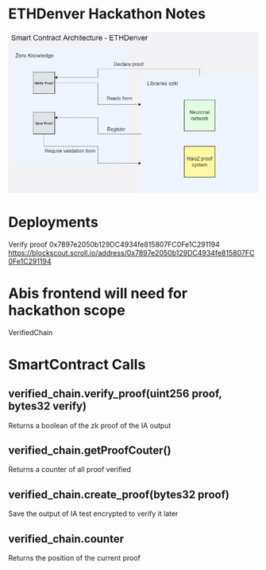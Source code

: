 # ETHDenver Hackathon Notes
![alt text](./docs/image/SCDiagram.jpg)
# Deployments
Verify proof 0x7897e2050b129DC4934fe815807FC0Fe1C291194
https://blockscout.scroll.io/address/0x7897e2050b129DC4934fe815807FC0Fe1C291194

# Abis frontend will need for hackathon scope
VerifiedChain
# SmartContract Calls
## verified_chain.verify_proof(uint256 proof,  bytes32 verify)
Returns a boolean of the zk proof of the IA output
## verified_chain.getProofCouter()
Returns a counter of all proof verified
## verified_chain.create_proof(bytes32 proof)
Save the output of IA test encrypted to verify it later
## verified_chain.counter
Returns the position of the current proof
